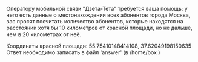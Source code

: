 Оператору мобильной связи "Дзета-Тета" требуется ваша помощь:
у него есть данные о местонахождении всех абонентов города Москва, вас просят посчитать количество абонентов,
которые находятся на расстоянии хотя бы 10 километров от красной площади, но не дальше, чем в 20 километрах от неё.

Координаты красной площади: 55.75410148414108, 37.62049198150635
Ответ необходимо записать в файл 'answer' (в /home/box )

